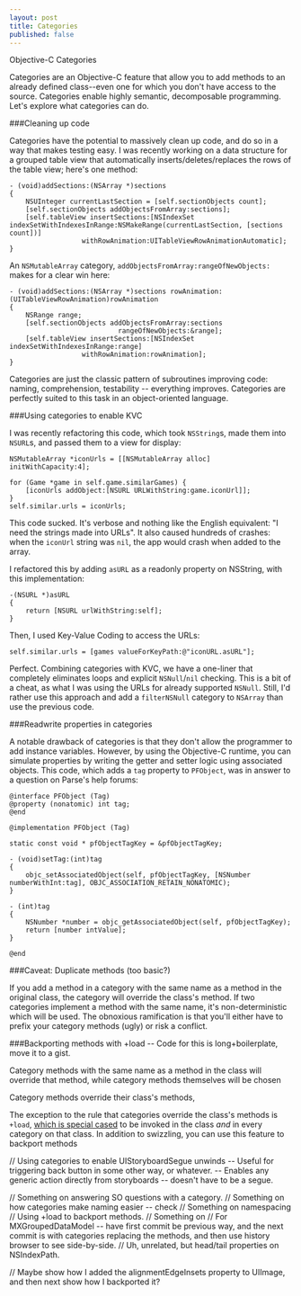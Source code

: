 ```yaml
---
layout: post
title: Categories
published: false
---
```

Objective-C Categories

Categories are an Objective-C feature that allow you to add methods to an already defined class--even one for which you don't have access to the source. Categories enable highly semantic, decomposable programming. Let's explore what categories can do.

###Cleaning up code

Categories have the potential to massively clean up code, and do so in a way that makes testing easy. I was recently working on a data structure for a grouped table view that automatically inserts/deletes/replaces the rows of the table view; here's one method:

    - (void)addSections:(NSArray *)sections
    {
        NSUInteger currentLastSection = [self.sectionObjects count];
        [self.sectionObjects addObjectsFromArray:sections];
        [self.tableView insertSections:[NSIndexSet indexSetWithIndexesInRange:NSMakeRange(currentLastSection, [sections count])]
                      withRowAnimation:UITableViewRowAnimationAutomatic];
    }

An `NSMutableArray` category, `addObjectsFromArray:rangeOfNewObjects:` makes for a clear win here:

    - (void)addSections:(NSArray *)sections rowAnimation:(UITableViewRowAnimation)rowAnimation
    {
        NSRange range;
        [self.sectionObjects addObjectsFromArray:sections
                               rangeOfNewObjects:&range];
        [self.tableView insertSections:[NSIndexSet indexSetWithIndexesInRange:range]
                      withRowAnimation:rowAnimation];
    }
    
Categories are just the classic pattern of subroutines improving code: naming, comprehension, testability -- everything improves. Categories are perfectly suited to this task in an object-oriented language.



###Using categories to enable KVC

I was recently refactoring this code, which took `NSString`s, made them into `NSURL`s, and passed them to a view for display:

    
    NSMutableArray *iconUrls = [[NSMutableArray alloc] initWithCapacity:4];
    
    for (Game *game in self.game.similarGames) {
        [iconUrls addObject:[NSURL URLWithString:game.iconUrl]];
    }
    self.similar.urls = iconUrls;
    

This code sucked. It's verbose and nothing like the English equivalent: "I need the strings made into URLs". It also caused hundreds of crashes: when the `iconUrl` string was `nil`, the app would crash when added to the array.

I refactored this by adding `asURL` as a readonly property on NSString, with this implementation:

    
    -(NSURL *)asURL
    {
        return [NSURL urlWithString:self];
    }
    

 Then, I used Key-Value Coding to access the URLs:

    
    self.similar.urls = [games valueForKeyPath:@"iconURL.asURL"];
    
Perfect. Combining categories with KVC, we have a one-liner that completely eliminates loops and explicit `NSNull`/`nil` checking. This is a bit of a cheat, as what I was using the URLs for already supported `NSNull`. Still, I'd rather use this approach and add a `filterNSNull` category to `NSArray` than use the previous code.

###Readwrite properties in categories

A notable drawback of categories is that they don't allow the programmer to add instance variables. However, by using the Objective-C runtime, you can simulate properties by writing the getter and setter logic using associated objects. This code, which adds a `tag` property to `PFObject`, was in answer to a question on Parse's help forums:
    
    

    @interface PFObject (Tag)
    @property (nonatomic) int tag;
    @end

    @implementation PFObject (Tag)

    static const void * pfObjectTagKey = &pfObjectTagKey;

    - (void)setTag:(int)tag
    {
        objc_setAssociatedObject(self, pfObjectTagKey, [NSNumber numberWithInt:tag], OBJC_ASSOCIATION_RETAIN_NONATOMIC);
    }

    - (int)tag
    {
        NSNumber *number = objc_getAssociatedObject(self, pfObjectTagKey);
        return [number intValue];
    }

    @end
    
    

    
###Caveat: Duplicate methods (too basic?)

If you add a method in a category with the same name as a method in the original class, the category will override the class's method. If two categories implement a method with the same name, it's non-deterministic which will be used. The obnoxious ramification is that you'll either have to prefix your category methods (ugly) or risk a conflict.

###Backporting methods with +load -- Code for this is long+boilerplate, move it to a gist.

Category methods with the same name as a method in the class will override that method, while category methods themselves will be chosen 

Category methods override their class's methods,

The exception to the rule that categories override the class's methods is `+load`, [which is special cased](http://www.mikeash.com/pyblog/friday-qa-2009-05-22-objective-c-class-loading-and-initialization.html) to be invoked in the class *and* in every category on that class. In addition to swizzling, you can use this feature to backport methods

// Using categories to enable UIStoryboardSegue unwinds
    -- Useful for triggering back button in some other way, or whatever. 
    -- Enables any generic action directly from storyboards -- doesn't have to be a segue.


// Something on answering SO questions with a category.
// Something on how categories make naming easier -- check
// Something on namespacing
// Using +load to backport methods.
// Something on 
// For MXGroupedDataModel -- have first commit be previous way, and the next commit is with categories replacing the methods, and then use history browser to see side-by-side.
// Uh, unrelated, but head/tail properties on NSIndexPath. 

// Maybe show how I added the alignmentEdgeInsets property to UIImage, and then next show how I backported it?